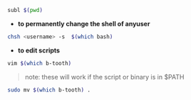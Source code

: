 
```bash
subl $(pwd)
```
- **to permanently change the shell of anyuser**
```bash
chsh <username> -s  $(which bash)
```
- **to edit scripts**
```bash
vim $(which b-tooth)
```
> note: these will work if the script or binary is in $PATH
```bash
sudo mv $(which b-tooth) .
```
